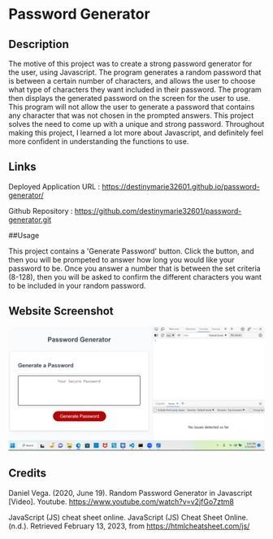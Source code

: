 # Password Generator
## Description

The motive of this project was to create a strong password generator for the user, using Javascript. The program generates a random password that is between a certain number of characters, and allows the user to choose what type of characters they want included in their password. The program then displays the generated password on the screen for the user to use. This program will not allow the user to generate a password that contains any character that was not chosen in the prompted answers. This project solves the need to come up with a unique and strong password. Throughout making this project, I learned a lot more about Javascript, and definitely feel more confident in understanding the functions to use.

## Links

Deployed Application URL : https://destinymarie32601.github.io/password-generator/

Github Repository : https://github.com/destinymarie32601/password-generator.git

##Usage

This project contains a 'Generate Password' button. Click the button, and then you will be prompeted to answer how long you would like your password to be. Once you answer a number that is between the set criteria (8-128), then you will be asked to confirm the different characters you want to be included in your random password. 

## Website Screenshot

![Alt text](Assets/imageScreenshot/Screenshot%20(3).png)

## Credits

 Daniel Vega. (2020, June 19). Random Password Generator in Javascript [Video]. Youtube. https://www.youtube.com/watch?v=v2jfGo7ztm8 

 JavaScript (JS) cheat sheet online. JavaScript (JS) Cheat Sheet Online. (n.d.). Retrieved February 13, 2023, from https://htmlcheatsheet.com/js/ 

